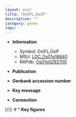 ```yaml
---
layout: post
title: "OsIFL,OsIF"
description: ""
category: genes
tags: 
---
```


* **Information**  
    + Symbol: OsIFL,OsIF  
    + MSU: [LOC_Os01g18840](http://rice.uga.edu/cgi-bin/ORF_infopage.cgi?orf=LOC_Os01g18840)  
    + RAPdb: [Os01g0292700](http://rapdb.dna.affrc.go.jp/viewer/gbrowse_details/irgsp1?name=Os01g0292700)  

* **Publication**  

* **Genbank accession number**  

* **Key message**  

* **Connection**  

[//]: # * **Key figures**  


